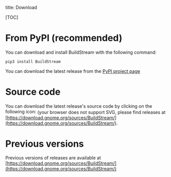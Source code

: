 title: Download

[TOC]

# From PyPI (recommended)

<!-- when BuildStream is available on distributions, we need to
recommend them first -->

You can download and install BuildStream with the following command:

```
pip3 install BuildStream
```

You can download the latest release from the [PyPI project
page](https://pypi.org/project/BuildStream/)

# Source code

You can download the latest release's source code by clicking on the following icon: <object style="vertical-align: middle" data="https://buildstream.gitlab.io/buildstream/_static/release.svg" type="image/svg+xml">
(your browser does not support SVG, please find releases at [https://download.gnome.org/sources/BuildStream/](https://download.gnome.org/sources/BuildStream/).
</object>

# Previous versions

Previous versions of releases are available at [https://download.gnome.org/sources/BuildStream/](https://download.gnome.org/sources/BuildStream/)


